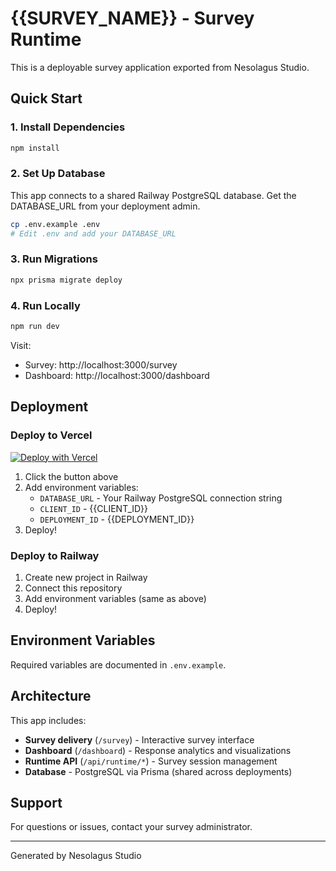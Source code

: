# {{SURVEY_NAME}} - Survey Runtime

This is a deployable survey application exported from Nesolagus Studio.

## Quick Start

### 1. Install Dependencies

```bash
npm install
```

### 2. Set Up Database

This app connects to a shared Railway PostgreSQL database. Get the DATABASE_URL from your deployment admin.

```bash
cp .env.example .env
# Edit .env and add your DATABASE_URL
```

### 3. Run Migrations

```bash
npx prisma migrate deploy
```

### 4. Run Locally

```bash
npm run dev
```

Visit:
- Survey: http://localhost:3000/survey
- Dashboard: http://localhost:3000/dashboard

## Deployment

### Deploy to Vercel

[![Deploy with Vercel](https://vercel.com/button)](https://vercel.com/new)

1. Click the button above
2. Add environment variables:
   - `DATABASE_URL` - Your Railway PostgreSQL connection string
   - `CLIENT_ID` - {{CLIENT_ID}}
   - `DEPLOYMENT_ID` - {{DEPLOYMENT_ID}}
3. Deploy!

### Deploy to Railway

1. Create new project in Railway
2. Connect this repository
3. Add environment variables (same as above)
4. Deploy!

## Environment Variables

Required variables are documented in `.env.example`.

## Architecture

This app includes:
- **Survey delivery** (`/survey`) - Interactive survey interface
- **Dashboard** (`/dashboard`) - Response analytics and visualizations
- **Runtime API** (`/api/runtime/*`) - Survey session management
- **Database** - PostgreSQL via Prisma (shared across deployments)

## Support

For questions or issues, contact your survey administrator.

---

Generated by Nesolagus Studio
